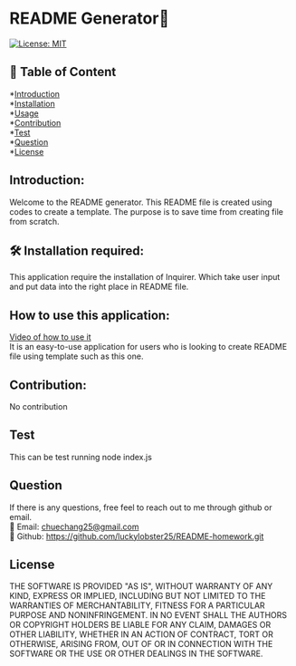 # README Generator💎
[![License: MIT](https://img.shields.io/badge/License-MIT-yellow.svg)](https://opensource.org/licenses/MIT)
## 📝 Table of Content
*[Introduction](#introduction)  
*[Installation](#installation)  
*[Usage](#usage)  
*[Contribution](#contribution)  
*[Test](#test)  
*[Question](#question)  
*[License](#license)  
## Introduction: 
Welcome to the README generator. This README file is created using codes to create a template. The purpose is to save time from creating file from scratch.
## 🛠️ Installation required:
This application require the installation of Inquirer. Which take user input and put data into the right place in README file.
## How to use this application:
[Video of how to use it](https://watch.screencastify.com/v/P5yH6r05c21d3Mz14DqJ)  
It is an easy-to-use application for users who is looking to create README file using template such as this one.
## Contribution:
No contribution
## Test
This can be test running node index.js
## Question
If there is any questions, free feel to reach out to me through github or email.  
📧 Email: <chuechang25@gmail.com>  
📂 Github: <https://github.com/luckylobster25/README-homework.git>  
## License
THE SOFTWARE IS PROVIDED "AS IS", WITHOUT WARRANTY OF ANY KIND, EXPRESS OR IMPLIED, INCLUDING BUT NOT LIMITED TO THE WARRANTIES OF MERCHANTABILITY, FITNESS FOR A PARTICULAR PURPOSE AND NONINFRINGEMENT. IN NO EVENT SHALL THE AUTHORS OR COPYRIGHT HOLDERS BE LIABLE FOR ANY CLAIM, DAMAGES OR OTHER LIABILITY, WHETHER IN AN ACTION OF CONTRACT, TORT OR OTHERWISE, ARISING FROM, OUT OF OR IN CONNECTION WITH THE SOFTWARE OR THE USE OR OTHER DEALINGS IN THE SOFTWARE.  

